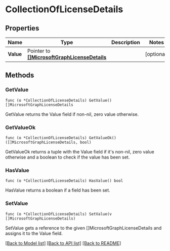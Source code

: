 # CollectionOfLicenseDetails

## Properties

Name | Type | Description | Notes
------------ | ------------- | ------------- | -------------
**Value** | Pointer to [**[]MicrosoftGraphLicenseDetails**](microsoft.graph.licenseDetails.md) |  | [optional] 

## Methods

### GetValue

`func (o *CollectionOfLicenseDetails) GetValue() []MicrosoftGraphLicenseDetails`

GetValue returns the Value field if non-nil, zero value otherwise.

### GetValueOk

`func (o *CollectionOfLicenseDetails) GetValueOk() ([]MicrosoftGraphLicenseDetails, bool)`

GetValueOk returns a tuple with the Value field if it's non-nil, zero value otherwise
and a boolean to check if the value has been set.

### HasValue

`func (o *CollectionOfLicenseDetails) HasValue() bool`

HasValue returns a boolean if a field has been set.

### SetValue

`func (o *CollectionOfLicenseDetails) SetValue(v []MicrosoftGraphLicenseDetails)`

SetValue gets a reference to the given []MicrosoftGraphLicenseDetails and assigns it to the Value field.


[[Back to Model list]](../README.md#documentation-for-models) [[Back to API list]](../README.md#documentation-for-api-endpoints) [[Back to README]](../README.md)


